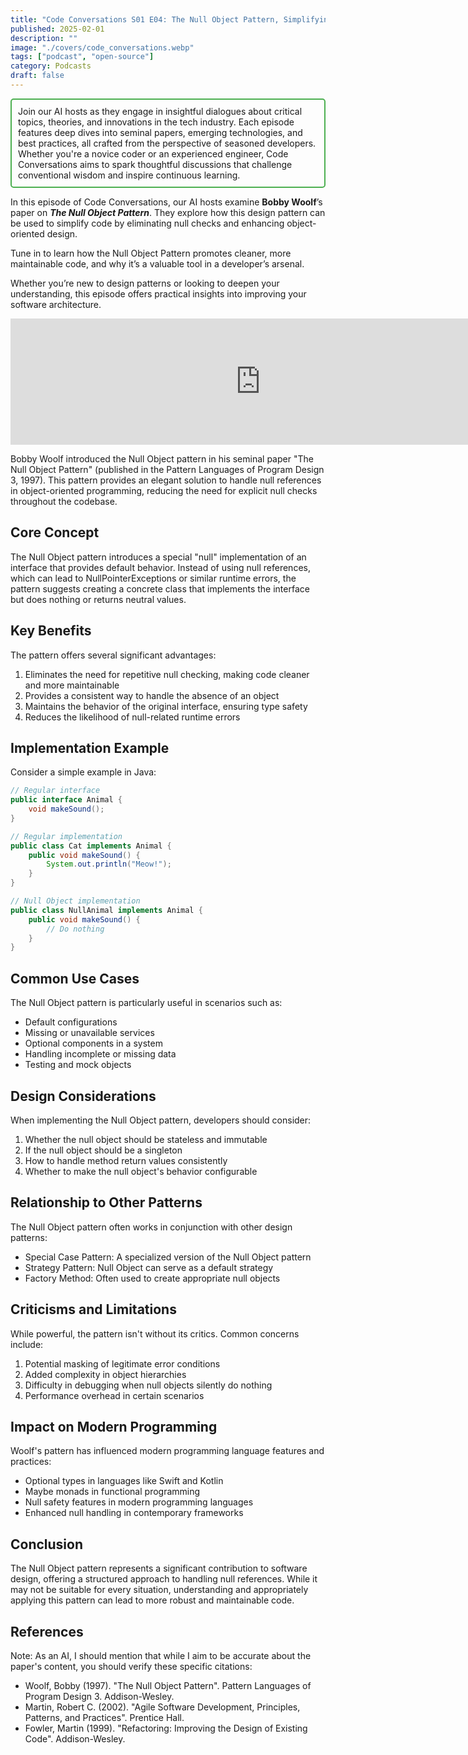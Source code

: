 ```yaml
---
title: "Code Conversations S01 E04: The Null Object Pattern, Simplifying Code with Design Patterns"
published: 2025-02-01
description: ""
image: "./covers/code_conversations.webp"
tags: ["podcast", "open-source"]
category: Podcasts
draft: false
---
```


<div style="border: 2px solid #4CAF50; padding: 10px; border-radius: 5px;">
  Join our AI hosts as they engage in insightful dialogues about critical topics, theories, and innovations in the tech industry. Each episode features deep dives into seminal papers, emerging technologies, and best practices, all crafted from the perspective of seasoned developers. Whether you're a novice coder or an experienced engineer, Code Conversations aims to spark thoughtful discussions that challenge conventional wisdom and inspire continuous learning.
</div>

In this episode of Code Conversations, our AI hosts examine **Bobby Woolf**’s paper on ***The Null Object Pattern***. They explore how this design pattern can be used to simplify code by eliminating null checks and enhancing object-oriented design.  

Tune in to learn how the Null Object Pattern promotes cleaner, more maintainable code, and why it’s a valuable tool in a developer’s arsenal.   

Whether you’re new to design patterns or looking to deepen your understanding, this episode offers practical insights into improving your software architecture.

<iframe src="https://creators.spotify.com/pod/show/code-conversations/episodes/Code-Conversations-S01-E04-The-Null-Object-Pattern--Simplifying-Code-with-Design-Patterns-e2pb6dj" height="202px" width="800px" frameborder="0" scrolling="no"></iframe>

Bobby Woolf introduced the Null Object pattern in his seminal paper "The Null Object Pattern" (published in the Pattern Languages of Program Design 3, 1997). This pattern provides an elegant solution to handle null references in object-oriented programming, reducing the need for explicit null checks throughout the codebase.

## Core Concept

The Null Object pattern introduces a special "null" implementation of an interface that provides default behavior. Instead of using null references, which can lead to NullPointerExceptions or similar runtime errors, the pattern suggests creating a concrete class that implements the interface but does nothing or returns neutral values.

## Key Benefits

The pattern offers several significant advantages:

1. Eliminates the need for repetitive null checking, making code cleaner and more maintainable
2. Provides a consistent way to handle the absence of an object
3. Maintains the behavior of the original interface, ensuring type safety
4. Reduces the likelihood of null-related runtime errors

## Implementation Example

Consider a simple example in Java:

```java
// Regular interface
public interface Animal {
    void makeSound();
}

// Regular implementation
public class Cat implements Animal {
    public void makeSound() {
        System.out.println("Meow!");
    }
}

// Null Object implementation
public class NullAnimal implements Animal {
    public void makeSound() {
        // Do nothing
    }
}
```

## Common Use Cases

The Null Object pattern is particularly useful in scenarios such as:

- Default configurations
- Missing or unavailable services
- Optional components in a system
- Handling incomplete or missing data
- Testing and mock objects

## Design Considerations

When implementing the Null Object pattern, developers should consider:

1. Whether the null object should be stateless and immutable
2. If the null object should be a singleton
3. How to handle method return values consistently
4. Whether to make the null object's behavior configurable

## Relationship to Other Patterns

The Null Object pattern often works in conjunction with other design patterns:

- Special Case Pattern: A specialized version of the Null Object pattern
- Strategy Pattern: Null Object can serve as a default strategy
- Factory Method: Often used to create appropriate null objects

## Criticisms and Limitations

While powerful, the pattern isn't without its critics. Common concerns include:

1. Potential masking of legitimate error conditions
2. Added complexity in object hierarchies
3. Difficulty in debugging when null objects silently do nothing
4. Performance overhead in certain scenarios

## Impact on Modern Programming

Woolf's pattern has influenced modern programming language features and practices:

- Optional types in languages like Swift and Kotlin
- Maybe monads in functional programming
- Null safety features in modern programming languages
- Enhanced null handling in contemporary frameworks

## Conclusion

The Null Object pattern represents a significant contribution to software design, offering a structured approach to handling null references. While it may not be suitable for every situation, understanding and appropriately applying this pattern can lead to more robust and maintainable code.

## References

Note: As an AI, I should mention that while I aim to be accurate about the paper's content, you should verify these specific citations:

- Woolf, Bobby (1997). "The Null Object Pattern". Pattern Languages of Program Design 3. Addison-Wesley.
- Martin, Robert C. (2002). "Agile Software Development, Principles, Patterns, and Practices". Prentice Hall.
- Fowler, Martin (1999). "Refactoring: Improving the Design of Existing Code". Addison-Wesley.
